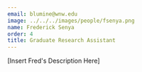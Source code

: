 ```yaml
---
email: blumine@wnw.edu
image: ../../../images/people/fsenya.png
name: Frederick Senya
order: 4
title: Graduate Research Assistant
---
```

[Insert Fred's Description Here]
